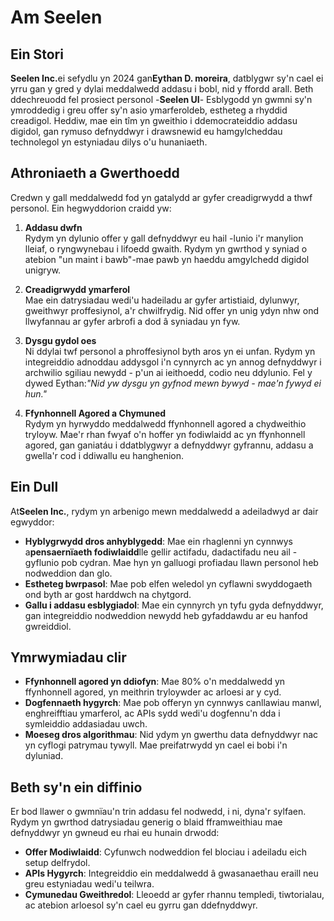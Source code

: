 # Am Seelen

## Ein Stori

**Seelen Inc.**&#x65;i sefydlu yn 2024 gan**Eythan D. moreira**, datblygwr sy'n
cael ei yrru gan y gred y dylai meddalwedd addasu i bobl, nid y ffordd arall.
Beth ddechreuodd fel prosiect personol -**Seelen UI**- Esblygodd yn gwmni sy'n
ymroddedig i greu offer sy'n asio ymarferoldeb, estheteg a rhyddid creadigol.
Heddiw, mae ein tîm yn gweithio i ddemocrateiddio addasu digidol, gan rymuso
defnyddwyr i drawsnewid eu hamgylcheddau technolegol yn estyniadau dilys o'u
hunaniaeth.

## Athroniaeth a Gwerthoedd

Credwn y gall meddalwedd fod yn gatalydd ar gyfer creadigrwydd a thwf personol.
Ein hegwyddorion craidd yw:

1. **Addasu dwfn**\
   Rydym yn dylunio offer y gall defnyddwyr eu hail -lunio i'r manylion lleiaf,
   o ryngwynebau i lifoedd gwaith. Rydym yn gwrthod y syniad o atebion "un maint
   i bawb"-mae pawb yn haeddu amgylchedd digidol unigryw.

2. **Creadigrwydd ymarferol**\
   Mae ein datrysiadau wedi'u hadeiladu ar gyfer artistiaid, dylunwyr, gweithwyr
   proffesiynol, a'r chwilfrydig. Nid offer yn unig ydyn nhw ond llwyfannau ar
   gyfer arbrofi a dod â syniadau yn fyw.

3. **Dysgu gydol oes**\
   Ni ddylai twf personol a phroffesiynol byth aros yn ei unfan. Rydym yn
   integreiddio adnoddau addysgol i'n cynnyrch ac yn annog defnyddwyr i
   archwilio sgiliau newydd - p'un ai ieithoedd, codio neu ddylunio. Fel y dywed
   Eythan:_"Nid yw dysgu yn gyfnod mewn bywyd - mae'n fywyd ei hun."_

4. **Ffynhonnell Agored a Chymuned**\
   Rydym yn hyrwyddo meddalwedd ffynhonnell agored a chydweithio tryloyw. Mae'r
   rhan fwyaf o'n hoffer yn fodiwlaidd ac yn ffynhonnell agored, gan ganiatáu i
   ddatblygwyr a defnyddwyr gyfrannu, addasu a gwella'r cod i ddiwallu eu
   hanghenion.

## Ein Dull

At**Seelen Inc.**, rydym yn arbenigo mewn meddalwedd a adeiladwyd ar dair
egwyddor:

- **Hyblygrwydd dros anhyblygedd**: Mae ein rhaglenni yn cynnwys
  a**pensaernïaeth fodiwlaidd**lle gellir actifadu, dadactifadu neu ail
  -gyflunio pob cydran. Mae hyn yn galluogi profiadau llawn personol heb
  nodweddion dan glo.
- **Estheteg bwrpasol**: Mae pob elfen weledol yn cyflawni swyddogaeth ond byth
  ar gost harddwch na chytgord.
- **Gallu i addasu esblygiadol**: Mae ein cynnyrch yn tyfu gyda defnyddwyr, gan
  integreiddio nodweddion newydd heb gyfaddawdu ar eu hanfod gwreiddiol.

## Ymrwymiadau clir

- **Ffynhonnell agored yn ddiofyn**: Mae 80% o'n meddalwedd yn ffynhonnell
  agored, yn meithrin tryloywder ac arloesi ar y cyd.
- **Dogfennaeth hygyrch**: Mae pob offeryn yn cynnwys canllawiau manwl,
  enghreifftiau ymarferol, ac APIs sydd wedi'u dogfennu'n dda i symleiddio
  addasiadau uwch.
- **Moeseg dros algorithmau**: Nid ydym yn gwerthu data defnyddwyr nac yn
  cyflogi patrymau tywyll. Mae preifatrwydd yn cael ei bobi i'n dyluniad.

## Beth sy'n ein diffinio

Er bod llawer o gwmnïau'n trin addasu fel nodwedd, i ni, dyna'r sylfaen. Rydym
yn gwrthod datrysiadau generig o blaid fframweithiau mae defnyddwyr yn gwneud eu
rhai eu hunain drwodd:

- **Offer Modiwlaidd**: Cyfunwch nodweddion fel blociau i adeiladu eich setup
  delfrydol.
- **APIs Hygyrch**: Integreiddio ein meddalwedd â gwasanaethau eraill neu greu
  estyniadau wedi'u teilwra.
- **Cymunedau Gweithredol**: Lleoedd ar gyfer rhannu templedi, tiwtorialau, ac
  atebion arloesol sy'n cael eu gyrru gan ddefnyddwyr.
